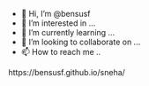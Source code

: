 - 👋 Hi, I’m @bensusf
- 👀 I’m interested in ...
- 🌱 I’m currently learning ...
- 💞️ I’m looking to collaborate on ...
- 📫 How to reach me ..

<!---
bensusf/bensusf is a ✨ special ✨ repository because its `README.md` (this file) appears on your GitHub profile.
You can click the Preview link to take a look at your changes.
--->https://bensusf.github.io/sneha/
